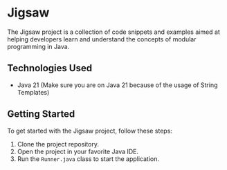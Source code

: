 # Jigsaw

The Jigsaw project is a collection of code snippets and examples aimed at helping developers learn and understand the concepts of modular programming in Java.

## Technologies Used

- Java 21 (Make sure you are on Java 21 because of the usage of String Templates)

## Getting Started

To get started with the Jigsaw project, follow these steps:

1. Clone the project repository.
2. Open the project in your favorite Java IDE.
3. Run the `Runner.java` class to start the application.
